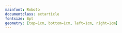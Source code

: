 ```yaml
---
mainfont: Roboto
documentclass: extarticle
fontsize: 8pt
geometry: [top=1cm, bottom=1cm, left=1cm, right=1cm]
---
```


